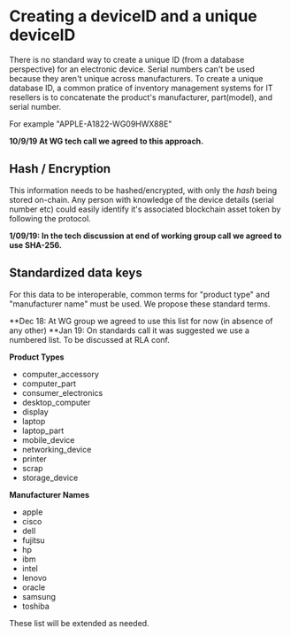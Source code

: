 # Creating a deviceID and a unique deviceID


There is no standard way to create a unique ID (from a database perspective) for an electronic device.   Serial numbers can't be used because they aren't unique across manufacturers.  To create a unique database ID, a common pratice of inventory management systems for IT resellers is to concatenate the product's manufacturer, part(model), and serial number.

For example "APPLE-A1822-WG09HWX88E"

**10/9/19 At WG tech call we agreed to this approach.**

## Hash / Encryption

This information needs to be hashed/encrypted, with only the *hash* being stored on-chain.   Any person with knowledge of the device details (serial number etc) could easily identify it's associated blockchain asset token by following the protocol.

**1/09/19:  In the tech discussion at end of working group call we agreed to use SHA-256.** 

## Standardized data keys

For this data to be interoperable, common terms for "product type" and "manufacturer name" must be used.  We propose these standard terms.

**Dec 18: At WG group we agreed to use this list for now (in absence of any other)
**Jan 19: On standards call it was suggested we use a numbered list.   To be discussed at RLA conf.


**Product Types**
- computer_accessory
- computer_part
- consumer_electronics
- desktop_computer
- display
- laptop
- laptop_part
- mobile_device
- networking_device
- printer
- scrap
- storage_device

**Manufacturer Names**
- apple
- cisco
- dell
- fujitsu
- hp
- ibm
- intel
- lenovo
- oracle
- samsung
- toshiba

These list will be extended as needed.






